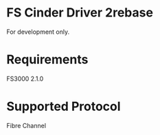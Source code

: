 FS Cinder Driver 2rebase
==================
For development only.

Requirements
==================
FS3000 2.1.0

Supported Protocol
==================
Fibre Channel
